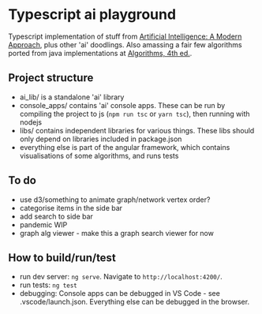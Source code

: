 # Typescript ai playground

Typescript implementation of stuff from [Artificial Intelligence: A Modern Approach][aibook],
plus other 'ai' doodlings. Also amassing a fair few algorithms ported from java implementations at
[Algorithms, 4th ed.][algs4].

## Project structure

- ai_lib/ is a standalone 'ai' library
- console_apps/ contains 'ai' console apps. These can be run by compiling
  the project to js (`npm run tsc` or `yarn tsc`), then running with nodejs
- libs/ contains independent libraries for various things. These libs should
  only depend on libraries included in package.json
- everything else is part of the angular framework, which contains
  visualisations of some algorithms, and runs tests

## To do

- use d3/something to animate graph/network vertex order?
- categorise items in the side bar
- add search to side bar
- pandemic WIP
- graph alg viewer - make this a graph search viewer for now

## How to build/run/test

- run dev server: `ng serve`. Navigate to `http://localhost:4200/`.
- run tests: `ng test`
- debugging: Console apps can be debugged in VS Code - see
  .vscode/launch.json. Everything else can be debugged in
  the browser.

[aibook]: http://aima.cs.berkeley.edu/
[algs4]: http://algs4.cs.princeton.edu
